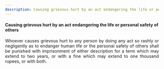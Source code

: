 ```yaml
---
description: Causing grievous hurt by an act endangering the life or personal safety of others
---
```


#### Causing grievous hurt by an act endangering the life or personal safety of others
<div style="text-align: justify">

Whoever causes grievous hurt to any person by doing any act so rashly or negligently as to endanger human life or the personal safety of others shall be punished with imprisonment of either description for a term which may extend to two years, or with a fine which may extend to one thousand rupees, or with both.

</div>
